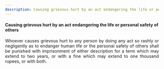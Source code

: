 ```yaml
---
description: Causing grievous hurt by an act endangering the life or personal safety of others
---
```


#### Causing grievous hurt by an act endangering the life or personal safety of others
<div style="text-align: justify">

Whoever causes grievous hurt to any person by doing any act so rashly or negligently as to endanger human life or the personal safety of others shall be punished with imprisonment of either description for a term which may extend to two years, or with a fine which may extend to one thousand rupees, or with both.

</div>
